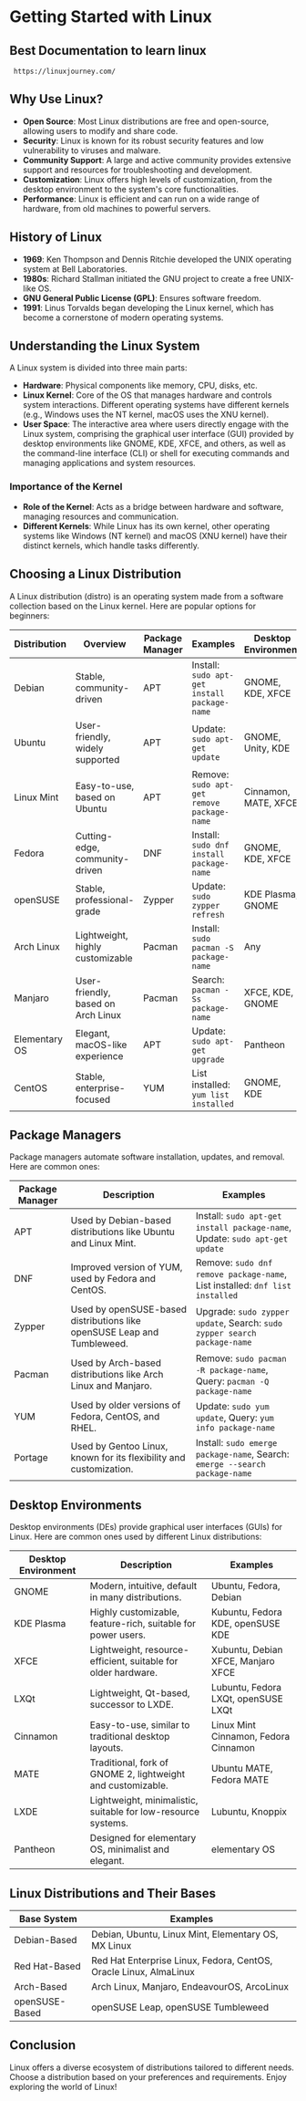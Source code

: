 
# Getting Started with Linux
## Best Documentation to learn linux
     https://linuxjourney.com/

## Why Use Linux?

- **Open Source**: Most Linux distributions are free and open-source, allowing users to modify and share code.
- **Security**: Linux is known for its robust security features and low vulnerability to viruses and malware.
- **Community Support**: A large and active community provides extensive support and resources for troubleshooting and development.
- **Customization**: Linux offers high levels of customization, from the desktop environment to the system's core functionalities.
- **Performance**: Linux is efficient and can run on a wide range of hardware, from old machines to powerful servers.


## History of Linux

- **1969**: Ken Thompson and Dennis Ritchie developed the UNIX operating system at Bell Laboratories.
- **1980s**: Richard Stallman initiated the GNU project to create a free UNIX-like OS.
- **GNU General Public License (GPL)**: Ensures software freedom.
- **1991**: Linus Torvalds began developing the Linux kernel, which has become a cornerstone of modern operating systems.



## Understanding the Linux System

A Linux system is divided into three main parts:
- **Hardware**: Physical components like memory, CPU, disks, etc.
- **Linux Kernel**: Core of the OS that manages hardware and controls system interactions. Different operating systems have different kernels (e.g., Windows uses the NT kernel, macOS uses the XNU kernel).
- **User Space**: The interactive area where users directly engage with the Linux system, comprising the graphical user interface (GUI) provided by desktop environments like GNOME, KDE, XFCE, and others, as well as the command-line interface (CLI) or shell for executing commands and managing applications and system resources.

### Importance of the Kernel

- **Role of the Kernel**: Acts as a bridge between hardware and software, managing resources and communication.
- **Different Kernels**: While Linux has its own kernel, other operating systems like Windows (NT kernel) and macOS (XNU kernel) have their distinct kernels, which handle tasks differently.

## Choosing a Linux Distribution

A Linux distribution (distro) is an operating system made from a software collection based on the Linux kernel. Here are popular options for beginners:

| Distribution     | Overview                               | Package Manager  | Examples                                                                  | Desktop Environment | Uses                              |
|------------------|----------------------------------------|------------------|---------------------------------------------------------------------------|---------------------|-----------------------------------|
| Debian           | Stable, community-driven                | APT              | Install: `sudo apt-get install package-name`                              | GNOME, KDE, XFCE    | General-purpose, servers          |
| Ubuntu           | User-friendly, widely supported         | APT              | Update: `sudo apt-get update`                                             | GNOME, Unity, KDE   | Desktops, laptops, servers        |
| Linux Mint       | Easy-to-use, based on Ubuntu            | APT              | Remove: `sudo apt-get remove package-name`                                | Cinnamon, MATE, XFCE| Desktops, laptops                  |
| Fedora           | Cutting-edge, community-driven          | DNF              | Install: `sudo dnf install package-name`                                  | GNOME, KDE, XFCE    | Desktops, laptops                  |
| openSUSE         | Stable, professional-grade              | Zypper           | Update: `sudo zypper refresh`                                             | KDE Plasma, GNOME   | Desktops, laptops, servers         |
| Arch Linux       | Lightweight, highly customizable        | Pacman           | Install: `sudo pacman -S package-name`                                    | Any                | Experienced users, customization   |
| Manjaro          | User-friendly, based on Arch Linux      | Pacman           | Search: `pacman -Ss package-name`                                         | XFCE, KDE, GNOME    | Desktops, laptops                  |
| Elementary OS    | Elegant, macOS-like experience          | APT              | Update: `sudo apt-get upgrade`                                            | Pantheon           | Desktops, laptops                  |
| CentOS           | Stable, enterprise-focused              | YUM              | List installed: `yum list installed`                                       | GNOME, KDE         | Servers, enterprise environments   |

## Package Managers

Package managers automate software installation, updates, and removal. Here are common ones:

| Package Manager  | Description                                                                              | Examples                                                                                           |
|------------------|------------------------------------------------------------------------------------------|----------------------------------------------------------------------------------------------------|
| APT              | Used by Debian-based distributions like Ubuntu and Linux Mint.                            | Install: `sudo apt-get install package-name`, Update: `sudo apt-get update`                          |
| DNF              | Improved version of YUM, used by Fedora and CentOS.                                        | Remove: `sudo dnf remove package-name`, List installed: `dnf list installed`                         |
| Zypper           | Used by openSUSE-based distributions like openSUSE Leap and Tumbleweed.                    | Upgrade: `sudo zypper update`, Search: `sudo zypper search package-name`                             |
| Pacman           | Used by Arch-based distributions like Arch Linux and Manjaro.                              | Remove: `sudo pacman -R package-name`, Query: `pacman -Q package-name`                               |
| YUM              | Used by older versions of Fedora, CentOS, and RHEL.                                        | Update: `sudo yum update`, Query: `yum info package-name`                                            |
| Portage          | Used by Gentoo Linux, known for its flexibility and customization.                          | Install: `sudo emerge package-name`, Search: `emerge --search package-name`                           |

## Desktop Environments

Desktop environments (DEs) provide graphical user interfaces (GUIs) for Linux. Here are common ones used by different Linux distributions:

| Desktop Environment | Description                                                                                            | Examples                                       |
|---------------------|--------------------------------------------------------------------------------------------------------|------------------------------------------------|
| GNOME               | Modern, intuitive, default in many distributions.                                                      | Ubuntu, Fedora, Debian                         |
| KDE Plasma          | Highly customizable, feature-rich, suitable for power users.                                            | Kubuntu, Fedora KDE, openSUSE KDE              |
| XFCE                | Lightweight, resource-efficient, suitable for older hardware.                                            | Xubuntu, Debian XFCE, Manjaro XFCE             |
| LXQt                | Lightweight, Qt-based, successor to LXDE.                                                               | Lubuntu, Fedora LXQt, openSUSE LXQt            |
| Cinnamon            | Easy-to-use, similar to traditional desktop layouts.                                                    | Linux Mint Cinnamon, Fedora Cinnamon            |
| MATE                | Traditional, fork of GNOME 2, lightweight and customizable.                                             | Ubuntu MATE, Fedora MATE                        |
| LXDE                | Lightweight, minimalistic, suitable for low-resource systems.                                            | Lubuntu, Knoppix                                |
| Pantheon            | Designed for elementary OS, minimalist and elegant.                                                     | elementary OS                                   |

## Linux Distributions and Their Bases

| Base System       | Examples                        |
|-------------------|---------------------------------|
| Debian-Based      | Debian, Ubuntu, Linux Mint, Elementary OS, MX Linux             |
| Red Hat-Based     | Red Hat Enterprise Linux, Fedora, CentOS, Oracle Linux, AlmaLinux |
| Arch-Based        | Arch Linux, Manjaro, EndeavourOS, ArcoLinux                        |
| openSUSE-Based    | openSUSE Leap, openSUSE Tumbleweed                               |

## Conclusion

Linux offers a diverse ecosystem of distributions tailored to different needs. Choose a distribution based on your preferences and requirements. Enjoy exploring the world of Linux!
